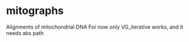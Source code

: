 # mitographs
Alignments of mitochondrial DNA
For now only VG_iterative works, and it needs abs path
